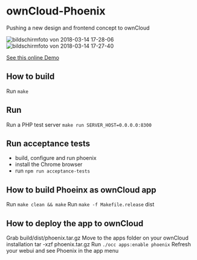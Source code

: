 # ownCloud-Phoenix

Pushing a new design and frontend concept to ownCloud

![bildschirmfoto von 2018-03-14 17-28-06](https://user-images.githubusercontent.com/1005065/37416039-20817b4c-27ad-11e8-9f14-cbe12936fd64.png)
![bildschirmfoto von 2018-03-14 17-27-40](https://user-images.githubusercontent.com/1005065/37416040-20ad906a-27ad-11e8-8a56-ad5f824743a0.png)



[See this online Demo](http://dev.felix.click/OWC.007.16/0.1.0/)

## How to build

Run `make`

## Run

Run a PHP test server `make run SERVER_HOST=0.0.0.0:8300`

## Run acceptance tests

- build, configure and run phoenix
- install the Chrome browser
- run `npm run acceptance-tests`

## How to build Phoeinx as ownCloud app

Run `make clean && make`
Run `make -f Makefile.release` dist


## How to deploy the app to ownCloud

Grab build/dist/phoenix.tar.gz
Move to the apps folder on your ownCloud installation
tar -xzf phoenix.tar.gz
Run `./occ apps:enable phoenix`
Refresh your webui and see Phoenix in the app menu